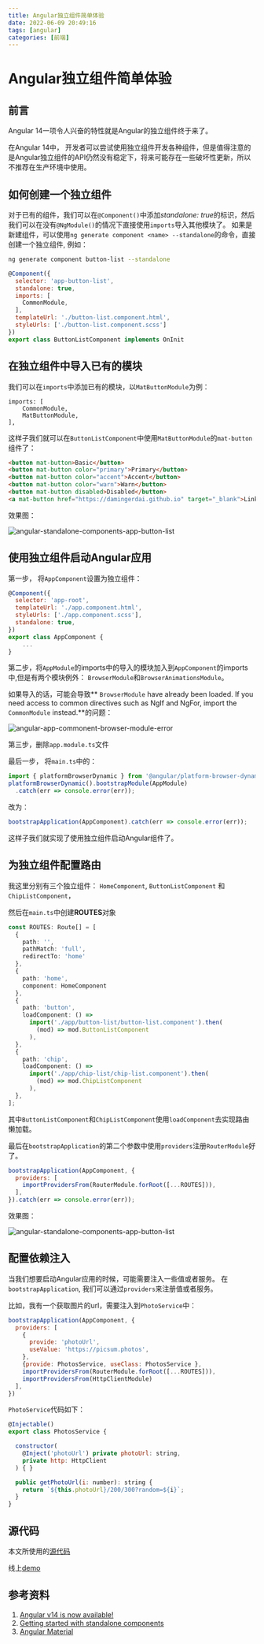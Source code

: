 ```yaml
---
title: Angular独立组件简单体验
date: 2022-06-09 20:49:16
tags: [angular]
categories: [前端]
---
```

# Angular独立组件简单体验

## 前言

Angular 14一项令人兴奋的特性就是Angular的独立组件终于来了。

在Angular 14中， 开发者可以尝试使用独立组件开发各种组件，但是值得注意的是Angular独立组件的API仍然没有稳定下，将来可能存在一些破坏性更新，所以不推荐在生产环境中使用。

## 如何创建一个独立组件

对于已有的组件，我们可以在`@Component()`中添加*standalone: true*的标识，然后我们可以在没有`@NgModule()`的情况下直接使用`imports`导入其他模块了。
如果是新建组件，可以使用`ng generate component <name> --standalone`的命令，直接创建一个独立组件, 例如：

```bash
ng generate component button-list --standalone
```

```javascript
@Component({
  selector: 'app-button-list',
  standalone: true,
  imports: [
    CommonModule,
  ],
  templateUrl: './button-list.component.html',
  styleUrls: ['./button-list.component.scss']
})
export class ButtonListComponent implements OnInit
```

## 在独立组件中导入已有的模块

我们可以在`imports`中添加已有的模块，以`MatButtonModule`为例：

```typesscript
imports: [
    CommonModule,
    MatButtonModule,
],
```

这样子我们就可以在`ButtonListComponent`中使用`MatButtonModule`的`mat-button`组件了：

```html
<button mat-button>Basic</button>
<button mat-button color="primary">Primary</button>
<button mat-button color="accent">Accent</button>
<button mat-button color="warn">Warn</button>
<button mat-button disabled>Disabled</button>
<a mat-button href="https://damingerdai.github.io" target="_blank">Link</a>
```

效果图：

![angular-standalone-components-app-button-list](/images/angular-standalone-components-app/angular-standalone-components-app-button-list.png)

## 使用独立组件启动Angular应用

第一步， 将`AppComponent`设置为独立组件：

```javascript
@Component({
  selector: 'app-root',
  templateUrl: './app.component.html',
  styleUrls: ['./app.component.scss'],
  standalone: true,
})
export class AppComponent {
    ...
}
```

第二步，将`AppModule`的imports中的导入的模块加入到`AppComponent`的imports中,但是有两个模块例外： `BrowserModule`和`BrowserAnimationsModule`。

如果导入的话，可能会导致** `BrowserModule` have already been loaded. If you need access to common directives such as NgIf and NgFor, import the `CommonModule` instead.**的问题：

![angular-app-commonent-browser-module-error](/images/angular-standalone-components-app/angular-app-commonent-browser-module-error.png)

第三步，删除`app.module.ts`文件

最后一步， 将`main.ts`中的：

```javascript
import { platformBrowserDynamic } from '@angular/platform-browser-dynamic';
platformBrowserDynamic().bootstrapModule(AppModule)
  .catch(err => console.error(err));
```

改为：

```javascript
bootstrapApplication(AppComponent).catch(err => console.error(err));
```

这样子我们就实现了使用独立组件启动Angular组件了。


## 为独立组件配置路由

我这里分别有三个独立组件： `HomeComponent`, `ButtonListComponent` 和 `ChipListComponent`，

然后在`main.ts`中创建**ROUTES**对象

```typescript
const ROUTES: Route[] = [
  {
    path: '',
    pathMatch: 'full',
    redirectTo: 'home'
  },
  {
    path: 'home',
    component: HomeComponent
  },
  {
    path: 'button',
    loadComponent: () =>
      import('./app/button-list/button-list.component').then(
        (mod) => mod.ButtonListComponent
      ),
  },
  {
    path: 'chip',
    loadComponent: () =>
      import('./app/chip-list/chip-list.component').then(
        (mod) => mod.ChipListComponent
      ),
  },
];
```

其中`ButtonListComponent`和`ChipListComponent`使用`loadComponent`去实现路由懒加载。

最后在`bootstrapApplication`的第二个参数中使用`providers`注册`RouterModule`好了。

```javascript
bootstrapApplication(AppComponent, {
  providers: [
    importProvidersFrom(RouterModule.forRoot([...ROUTES])),
  ],
}).catch(err => console.error(err));
```

效果图：

![angular-standalone-components-app-button-list](/images/angular-standalone-components-app/angular-standalone-components-app-button-list.gif)

## 配置依赖注入

当我们想要启动Angular应用的时候，可能需要注入一些值或者服务。 在`bootstrapApplication`, 我们可以通过`providers`来注册值或者服务。

比如，我有一个获取图片的url，需要注入到`PhotoService`中：

```javascript
bootstrapApplication(AppComponent, {
  providers: [
    {
      provide: 'photoUrl',
      useValue: 'https://picsum.photos',
    },
    {provide: PhotosService, useClass: PhotosService },
    importProvidersFrom(RouterModule.forRoot([...ROUTES])),
    importProvidersFrom(HttpClientModule)
  ],
})
```

`PhotoService`代码如下：

```javascript
@Injectable()
export class PhotosService {

  constructor(
    @Inject('photoUrl') private photoUrl: string,
    private http: HttpClient
  ) { }

  public getPhotoUrl(i: number): string {
    return `${this.photoUrl}/200/300?random=${i}`;
  }
}

```

## 源代码

本文所使用的[源代码](https://github.com/damingerdai/angular-standalone-components-app)

线上[demo](https://damingerdai.github.io/angular-standalone-components-app/)

## 参考资料

1. [Angular v14 is now available!](https://blog.angular.io/angular-v14-is-now-available-391a6db736af)
2. [Getting started with standalone components](https://angular.io/guide/standalone-components)
3. [Angular Material](https://material.angular.io/)